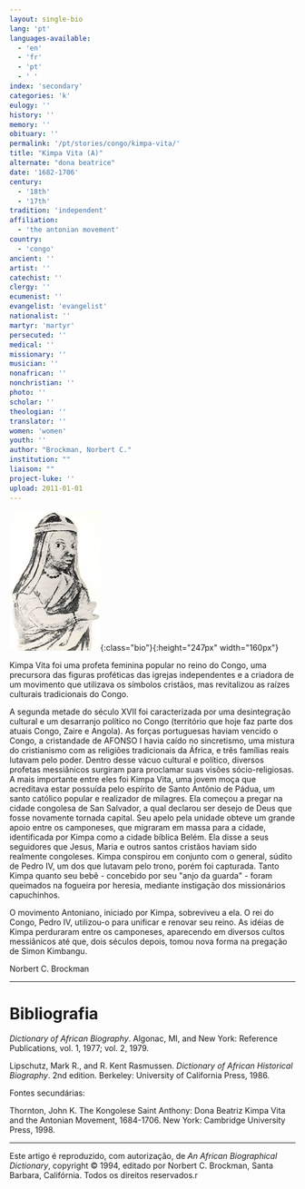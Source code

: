 ```yaml
---
layout: single-bio
lang: 'pt'
languages-available:
  - 'en'
  - 'fr'
  - 'pt'
  - ' '
index: 'secondary'
categories: 'k'
eulogy: ''
history: ''
memory: ''
obituary: ''
permalink: '/pt/stories/congo/kimpa-vita/'
title: "Kimpa Vita (A)"
alternate: "dona beatrice"
date: '1682-1706'
century:
  - '18th'
  - '17th'
tradition: 'independent'
affiliation:
  - 'the antonian movement'
country:
  - 'congo'
ancient: ''
artist: ''
catechist: ''
clergy: ''
ecumenist: ''
evangelist: 'evangelist'
nationalist: ''
martyr: 'martyr'
persecuted: ''
medical: ''
missionary: ''
musician: ''
nonafrican: ''
nonchristian: ''
photo: ''
scholar: ''
theologian: ''
translator: ''
women: 'women'
youth: ''
author: "Brockman, Norbert C."
institution: ""
liaison: ""
project-luke: ''
upload: 2011-01-01
---
```


![Kimpa Vita](/images/bio-pics/congo/kimpa-vita/kimpa_vita.jpg){:class="bio"}{:height="247px" width="160px"}

Kimpa Vita foi uma profeta feminina popular no reino do Congo, uma precursora das figuras proféticas das igrejas independentes e a criadora de um movimento que utilizava os símbolos cristãos, mas revitalizou as raízes culturais tradicionais do Congo.

A segunda metade do século XVII foi caracterizada por uma desintegração cultural e um desarranjo político no Congo (território que hoje faz parte dos atuais Congo, Zaire e Angola). As forças portuguesas haviam vencido o Congo, a cristandade de AFONSO I havia caído no sincretismo, uma mistura do cristianismo com as religiões tradicionais da África, e três famílias reais lutavam pelo poder. Dentro desse vácuo cultural e político, diversos profetas messiânicos surgiram para proclamar suas visões sócio-religiosas. A mais importante entre eles foi Kimpa Vita, uma jovem moça que acreditava estar possuída pelo espírito de Santo Antônio de Pádua, um santo católico popular e realizador de milagres. Ela começou a pregar na cidade congolesa de San Salvador, a qual declarou ser desejo de Deus que fosse novamente tornada capital. Seu apelo pela unidade obteve um grande apoio entre os camponeses, que migraram em massa para a cidade, identificada por Kimpa como a cidade bíblica Belém. Ela disse a seus seguidores que Jesus, Maria e outros santos cristãos haviam sido realmente congoleses. Kimpa conspirou em conjunto com o general, súdito de Pedro IV, um dos que lutavam pelo trono, porém foi capturada. Tanto Kimpa quanto seu bebê - concebido por seu "anjo da guarda" - foram queimados na fogueira por heresia, mediante instigação dos missionários capuchinhos.

O movimento Antoniano, iniciado por Kimpa, sobreviveu a ela. O rei do Congo, Pedro IV, utilizou-o para unificar e renovar seu reino. As idéias de Kimpa perduraram entre os camponeses, aparecendo em diversos cultos messiânicos até que, dois séculos depois, tomou nova forma na pregação de Simon Kimbangu.

Norbert C. Brockman

---

# Bibliografia

*Dictionary of African Biography*. Algonac, MI, and New York: Reference Publications, vol. 1, 1977; vol. 2, 1979.

Lipschutz, Mark R., and R. Kent Rasmussen. *Dictionary of African Historical Biography*. 2nd edition. Berkeley: University of California Press, 1986.

Fontes secundárias:

Thornton, John K. The Kongolese Saint Anthony: Dona Beatriz Kimpa Vita and the Antonian Movement, 1684-1706. New York: Cambridge University Press, 1998.

---

Este artigo é reproduzido, com autorização, de *An African Biographical Dictionary*, copyright © 1994, editado por Norbert C. Brockman, Santa Barbara, Califórnia. Todos os direitos reservados.r
